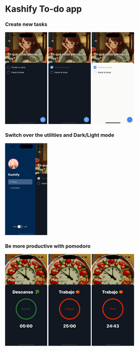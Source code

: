 # Kashify To-do app

### Create new tasks

<div>
    <img src="./doc/To-do1.png"  height="300">
    <img src="./doc/To-do2.png"  height="300">
    <img src="./doc/To-do3.png"  height="300">
</div>

### Switch over the utilities and Dark/Light mode

<img src="./doc/To-do4.png"  height="300">

### Be more productive with pomodoro

<div>
    <img src="./doc/To-do5.png"  height="300">
    <img src="./doc/To-do6.png"  height="300">
    <img src="./doc/To-do7.png"  height="300">
</div>
